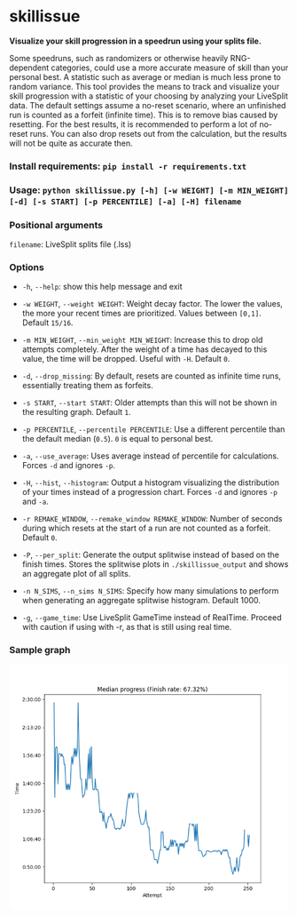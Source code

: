 


# skillissue

**Visualize your skill progression in a speedrun using your splits file.**

Some speedruns, such as randomizers or otherwise heavily RNG-dependent categories, could use a more accurate measure of skill than your personal best. A statistic such as average or median is much less prone to random variance. This tool provides the means to track and visualize your skill progression with a statistic of your choosing by analyzing your LiveSplit data. The default settings assume a no-reset scenario, where an unfinished run is counted as a forfeit (infinite time). This is to remove bias caused by resetting. For the best results, it is recommended to perform a lot of no-reset runs. You can also drop resets out from the calculation, but the results will not be quite as accurate then.


### Install requirements: ```pip install -r requirements.txt```
### Usage: ```python skillissue.py [-h] [-w WEIGHT] [-m MIN_WEIGHT] [-d] [-s START] [-p PERCENTILE] [-a] [-H] filename```

### Positional arguments
  `filename`: LiveSplit splits file (.lss)

### Options
* `-h`, `--help`: show this help message and exit

* `-w WEIGHT`, `--weight WEIGHT`: Weight decay factor. The lower the values, the more your recent times are prioritized. Values between `[0,1]`. Default `15/16`.

* `-m MIN_WEIGHT`, `--min_weight MIN_WEIGHT`: Increase this to drop old attempts completely. After the weight of a time has decayed to this value, the time will be dropped. Useful with `-H`. Default `0`.

* `-d`, `--drop_missing`: By default, resets are counted as infinite time runs, essentially treating them as forfeits.

* `-s START`, `--start START`: Older attempts than this will not be shown in the resulting graph. Default `1`.

* `-p PERCENTILE`, `--percentile PERCENTILE`: Use a different percentile than the default median (`0.5`). `0` is equal to personal best.

* `-a`, `--use_average`: Uses average instead of percentile for calculations. Forces `-d` and ignores `-p`.

* `-H`, `--hist`, `--histogram`: Output a histogram visualizing the distribution of your times instead of a progression chart. Forces `-d` and ignores `-p` and `-a`.

* `-r REMAKE_WINDOW`, `--remake_window REMAKE_WINDOW`: Number of seconds during which resets at the start of a run are not counted as a forfeit. Default `0`.

 * `-P`, `--per_split`: Generate the output splitwise instead of based on the finish times. Stores the splitwise plots in `./skillissue_output` and shows an aggregate plot of all splits.

*   `-n N_SIMS`, `--n_sims N_SIMS`:  Specify how many simulations to perform when generating an aggregate splitwise histogram. Default 1000.

*   `-g`, `--game_time`: Use LiveSplit GameTime instead of RealTime. Proceed with caution if using with -r, as that is still using real time.

### Sample graph

![Sample graph](sample_figure.png)

